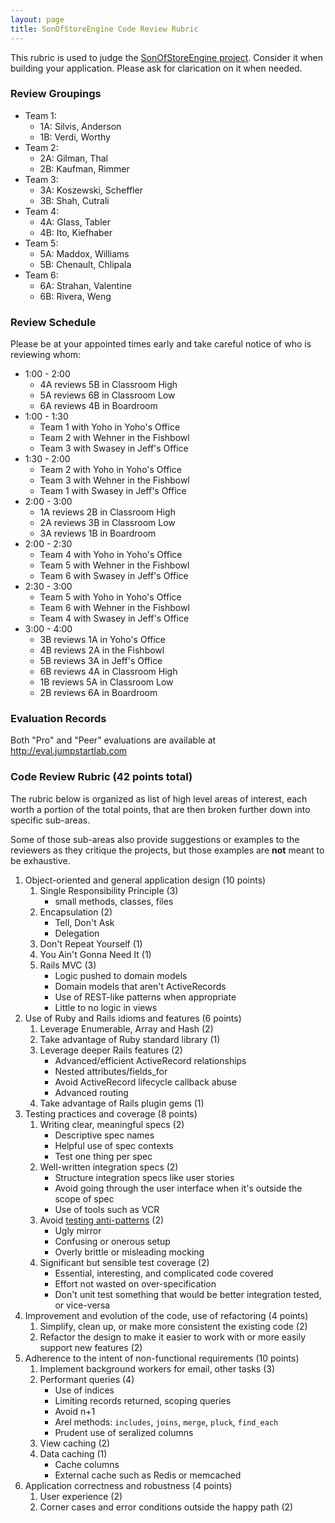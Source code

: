 ```yaml
---
layout: page
title: SonOfStoreEngine Code Review Rubric
---
```


This rubric is used to judge the [SonOfStoreEngine project](http://tutorials.jumpstartlab.com/projects/son_of_store_engine.html). Consider it when building your application. Please ask for clarication on it when needed.

### Review Groupings

* Team 1:
  * 1A: Silvis, Anderson
  * 1B: Verdi, Worthy
* Team 2:
  * 2A: Gilman, Thal
  * 2B: Kaufman, Rimmer
* Team 3:
  * 3A: Koszewski, Scheffler
  * 3B: Shah, Cutrali
* Team 4:
  * 4A: Glass, Tabler
  * 4B: Ito, Kiefhaber
* Team 5:
  * 5A: Maddox, Williams
  * 5B: Chenault, Chlipala
* Team 6:
  * 6A: Strahan, Valentine
  * 6B: Rivera, Weng

### Review Schedule

Please be at your appointed times early and take careful notice of who is reviewing whom:

* 1:00 - 2:00
  * 4A reviews 5B in Classroom High
  * 5A reviews 6B in Classroom Low
  * 6A reviews 4B in Boardroom
* 1:00 - 1:30
  * Team 1 with Yoho in Yoho's Office
  * Team 2 with Wehner in the Fishbowl
  * Team 3 with Swasey in Jeff's Office
* 1:30 - 2:00
  * Team 2 with Yoho in Yoho's Office
  * Team 3 with Wehner in the Fishbowl
  * Team 1 with Swasey in Jeff's Office
* 2:00 - 3:00
  * 1A reviews 2B in Classroom High
  * 2A reviews 3B in Classroom Low
  * 3A reviews 1B in Boardroom
* 2:00 - 2:30
  * Team 4 with Yoho in Yoho's Office
  * Team 5 with Wehner in the Fishbowl
  * Team 6 with Swasey in Jeff's Office
* 2:30 - 3:00
  * Team 5 with Yoho in Yoho's Office
  * Team 6 with Wehner in the Fishbowl
  * Team 4 with Swasey in Jeff's Office
* 3:00 - 4:00
  * 3B reviews 1A in Yoho's Office
  * 4B reviews 2A in the Fishbowl
  * 5B reviews 3A in Jeff's Office
  * 6B reviews 4A in Classroom High
  * 1B reviews 5A in Classroom Low
  * 2B reviews 6A in Boardroom

### Evaluation Records

Both "Pro" and "Peer" evaluations are available at http://eval.jumpstartlab.com

### Code Review Rubric (42 points total)

<div class="note">
  <p>The rubric below is organized as list of high level areas of interest, each worth a portion of the total points, that are then broken further down into specific sub-areas.</p>
  <p>Some of those sub-areas also provide suggestions or examples to the reviewers as they critique the projects, but those examples are <strong>not</strong> meant to be exhaustive.</p>
</div>

1. Object-oriented and general application design (10 points)
    1. Single Responsibility Principle (3)
        * small methods, classes, files
    2. Encapsulation (2)
        * Tell, Don't Ask
        * Delegation
    3. Don't Repeat Yourself (1)
    4. You Ain't Gonna Need It (1)
    5. Rails MVC (3)
        * Logic pushed to domain models
        * Domain models that aren't ActiveRecords
        * Use of REST-like patterns when appropriate
        * Little to no logic in views
2. Use of Ruby and Rails idioms and features (6 points)
    1. Leverage Enumerable, Array and Hash (2)
    2. Take advantage of Ruby standard library (1)
    3. Leverage deeper Rails features (2)
        * Advanced/efficient ActiveRecord relationships
        * Nested attributes/fields_for
        * Avoid ActiveRecord lifecycle callback abuse
        * Advanced routing
    4. Take advantage of Rails plugin gems (1)
3. Testing practices and coverage (8 points)
    1. Writing clear, meaningful specs (2)
        * Descriptive spec names
        * Helpful use of spec contexts
        * Test one thing per spec
    2. Well-written integration specs (2)
        * Structure integration specs like user stories
        * Avoid going through the user interface when it's outside the scope of spec
        * Use of tools such as VCR
    3. Avoid [testing anti-patterns](http://blog.james-carr.org/2006/11/03/tdd-anti-patterns/) (2)
        * Ugly mirror
        * Confusing or onerous setup
        * Overly brittle or misleading mocking
    4. Significant but sensible test coverage (2)
        * Essential, interesting, and complicated code covered
        * Effort not wasted on over-specification
        * Don't unit test something that would be better integration tested, or vice-versa
4. Improvement and evolution of the code, use of refactoring (4 points)
    1. Simplify, clean up, or make more consistent the existing code (2)
    2. Refactor the design to make it easier to work with or more easily support new features (2)
5. Adherence to the intent of non-functional requirements (10 points)
    1. Implement background workers for email, other tasks (3)
    2. Performant queries (4)
        * Use of indices
        * Limiting records returned, scoping queries
        * Avoid n+1
        * Arel methods: `includes`, `joins`, `merge`, `pluck`, `find_each`
        * Prudent use of seralized columns
    3. View caching (2)
    4. Data caching (1)
        * Cache columns
        * External cache such as Redis or memcached
6. Application correctness and robustness (4 points)
    1. User experience (2)
    2. Corner cases and error conditions outside the happy path (2)

